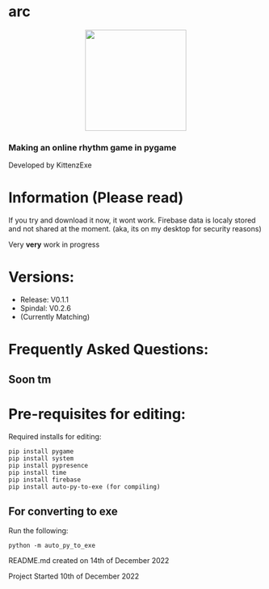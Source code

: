# arc
<p align="center">
  <img src="https://user-images.githubusercontent.com/67358250/209617483-492d755e-1316-428c-8266-a15dbd77349d.png" width="200">
</p>

### Making an online rhythm game in pygame
Developed by KittenzExe

# Information (Please read)
If you try and download it now, it wont work. Firebase data is localy stored and not shared at the moment. (aka, its on my desktop for security reasons)

Very **very** work in progress

# Versions:
- Release: V0.1.1
- Spindal: V0.2.6
- (Currently Matching)

# Frequently Asked Questions:
## Soon tm

# Pre-requisites for editing:
Required installs for editing:
```
pip install pygame
pip install system
pip install pypresence
pip install time
pip install firebase
pip install auto-py-to-exe (for compiling)
```

## For converting to exe
Run the following:
```
python -m auto_py_to_exe
```

README.md created on 14th of December 2022

Project Started 10th of December 2022

